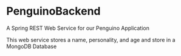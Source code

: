 # PenguinoBackend

A Spring REST Web Service for our Penguino Application

This web service stores a name, personality, and age and store in a MongoDB Database
